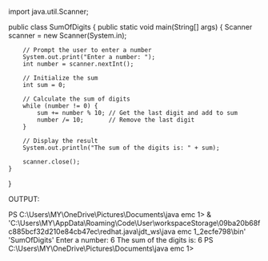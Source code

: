 
import java.util.Scanner;

public class SumOfDigits {
    public static void main(String[] args) {
        Scanner scanner = new Scanner(System.in);

        // Prompt the user to enter a number
        System.out.print("Enter a number: ");
        int number = scanner.nextInt();

        // Initialize the sum
        int sum = 0;

        // Calculate the sum of digits
        while (number != 0) {
            sum += number % 10; // Get the last digit and add to sum
            number /= 10;       // Remove the last digit
        }

        // Display the result
        System.out.println("The sum of the digits is: " + sum);

        scanner.close();
    }
}


OUTPUT:

PS C:\Users\MY\OneDrive\Pictures\Documents\java emc 1>  & 'C:\Users\MY\AppData\Roaming\Code\User\workspaceStorage\09ba20b68fc885bcf32d210e84cb47ec\redhat.java\jdt_ws\java emc 1_2ecfe798\bin' 'SumOfDigits'
Enter a number: 6
The sum of the digits is: 6
PS C:\Users\MY\OneDrive\Pictures\Documents\java emc 1>


